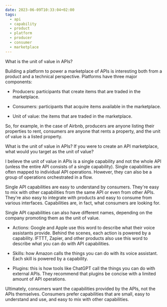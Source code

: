 ```yaml
---
date: 2023-06-09T10:33:04+02:00
tags:
  - api
  - capability
  - product
  - platform
  - producer
  - consumer
  - marketplace
---
```


What is the unit of value in APIs?

Building a platform to power a marketplace of APIs is interesting both from a product and a technical perspective. Platforms have three major components:  
  
- Producers: participants that create items that are traded in the marketplace.  
  
- Consumers: participants that acquire items available in the marketplace.  
  
- Unit of value: the items that are traded in the marketplace.  
  
So, for example, in the case of Airbnb, producers are anyone listing their properties to rent, consumers are anyone that rents a property, and the unit of value is a listed property.  
  
What is the unit of value in APIs? If you were to create an API marketplace, what would you target as the unit of value?  
  
I believe the unit of value in APIs is a single capability and not the whole API (unless the entire API consists of a single capability). Single capabilities are often mapped to individual API operations. However, they can also be a group of operations orchestrated in a flow.  
  
Single API capabilities are easy to understand by consumers. They're easy to mix with other capabilities from the same API or even from other APIs. They're also easy to integrate with products and easy to consume from various interfaces. Capabilities are, in fact, what consumers are looking for.  
  
Single API capabilities can also have different names, depending on the company promoting them as the unit of value.  
  
- Actions: Google and Apple use this word to describe what their voice assistants provide. Behind the scenes, each action is powered by a capability. IFTTT, Zapier, and other products also use this word to describe what you can do with API capabilities.  
  
- Skills: how Amazon calls the things you can do with its voice assistant. Each skill is powered by a capability.  
  
- Plugins: this is how tools like ChatGPT call the things you can do with external APIs. They recommend that plugins be concise with a limited amount of API operations.  
  
Ultimately, consumers want the capabilities provided by the APIs, not the APIs themselves. Consumers prefer capabilities that are small, easy to understand and use, and easy to mix with other capabilities.